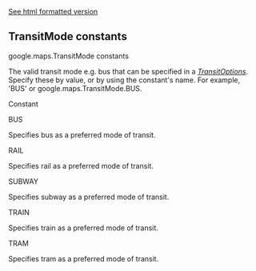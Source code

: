 [See html formatted version](https://huasofoundries.github.io/google-maps-documentation/TransitMode.html)


TransitMode constants
---------------------

google.maps.TransitMode constants

The valid transit mode e.g. bus that can be specified in a _[TransitOptions](https://github.com/amenadiel/google-maps-documentation/blob/master/docs/TransitOptions.md)_. Specify these by value, or by using the constant's name. For example, 'BUS' or google.maps.TransitMode.BUS.

Constant

BUS

Specifies bus as a preferred mode of transit.

RAIL

Specifies rail as a preferred mode of transit.

SUBWAY

Specifies subway as a preferred mode of transit.

TRAIN

Specifies train as a preferred mode of transit.

TRAM

Specifies tram as a preferred mode of transit.